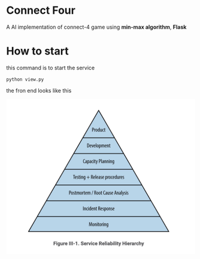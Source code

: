 # Connect Four

A AI implementation of connect-4 game using **min-max algorithm**, **Flask**

# How to start 

this command is to start the service 
```
python view.py
```

the fron end looks like this 

![](./image/2.png)

